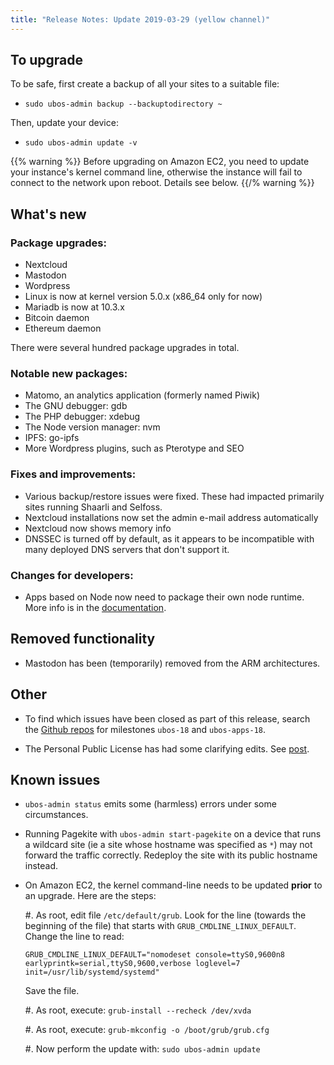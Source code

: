 ```yaml
---
title: "Release Notes: Update 2019-03-29 (yellow channel)"
---
```


## To upgrade

To be safe, first create a backup of all your sites to a suitable file:

* ``sudo ubos-admin backup --backuptodirectory ~``

Then, update your device:

* ``sudo ubos-admin update -v``

{{% warning %}}
Before upgrading on Amazon EC2, you need to update your instance's
kernel command line, otherwise the instance will fail to connect to the network
upon reboot. Details see below.
{{/% warning %}}

## What's new

### Package upgrades:

* Nextcloud
* Mastodon
* Wordpress
* Linux is now at kernel version 5.0.x (x86_64 only for now)
* Mariadb is now at 10.3.x
* Bitcoin daemon
* Ethereum daemon

There were several hundred package upgrades in total.

### Notable new packages:

* Matomo, an analytics application (formerly named Piwik)
* The GNU debugger: gdb
* The PHP debugger: xdebug
* The Node version manager: nvm
* IPFS: go-ipfs
* More Wordpress plugins, such as Pterotype and SEO

### Fixes and improvements:

* Various backup/restore issues were fixed. These had impacted primarily sites running
  Shaarli and Selfoss.
* Nextcloud installations now set the admin e-mail address automatically
* Nextcloud now shows memory info
* DNSSEC is turned off by default, as it appears to be incompatible with many deployed
  DNS servers that don't support it.

### Changes for developers:

* Apps based on Node now need to package their own node runtime. More info is in
  the [documentation](/docs/developers/middleware-notes/nodejs.html).

## Removed functionality

* Mastodon has been (temporarily) removed from the ARM architectures.

## Other

* To find which issues have been closed as part of this release, search the
  [Github repos](https://github.com/uboslinux/) for milestones
  ``ubos-18`` and ``ubos-apps-18``.

* The Personal Public License has had some clarifying edits. See
  [post](/blog/2019/03/29/license-update/).

## Known issues

* ``ubos-admin status`` emits some (harmless) errors under some circumstances.

* Running Pagekite with ``ubos-admin start-pagekite`` on a device that runs a wildcard
  site (ie a site whose hostname was specified as ``*``) may not forward the traffic
  correctly. Redeploy the site with its public hostname instead.

* On Amazon EC2, the kernel command-line needs to be updated **prior** to an upgrade.
  Here are the steps:

  #. As root, edit file ``/etc/default/grub``. Look for the line (towards the beginning
     of the file) that starts with ``GRUB_CMDLINE_LINUX_DEFAULT``. Change the line
     to read:

     ```
     GRUB_CMDLINE_LINUX_DEFAULT="nomodeset console=ttyS0,9600n8 earlyprintk=serial,ttyS0,9600,verbose loglevel=7 init=/usr/lib/systemd/systemd"
     ```

     Save the file.

  #. As root, execute: ``grub-install --recheck /dev/xvda``

  #. As root, execute: ``grub-mkconfig -o /boot/grub/grub.cfg``

  #. Now perform the update with: ``sudo ubos-admin update``

